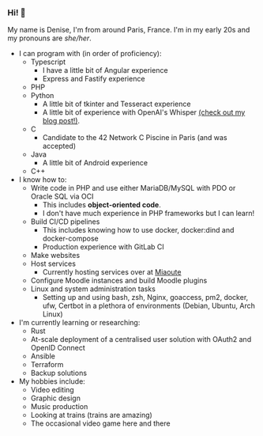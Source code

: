 ### Hi! 👋

My name is Denise, I'm from around Paris, France.
I'm in my early 20s and my pronouns are *she/her*.

- I can program with (in order of proficiency):
  - Typescript
    - I have a little bit of Angular experience
    - Express and Fastify experience
  - PHP
  - Python
    - A little bit of tkinter and Tesseract experience
    - A little bit of experience with OpenAI's Whisper [(check out my blog post!)](https://blog.3644859.xyz/posts/lcv_subtitles_en).
  - C
    - Candidate to the 42 Network C Piscine in Paris (and was accepted)
  - Java
    - A little bit of Android experience
  - C++
- I know how to:
  - Write code in PHP and use either MariaDB/MySQL with PDO or Oracle SQL via OCI
    - This includes **object-oriented code**.
    - I don't have much experience in PHP frameworks but I can learn!  
  - Build CI/CD pipelines
    - This includes knowing how to use docker, docker:dind and docker-compose
    - Production experience with GitLab CI
  - Make websites
  - Host services
    - Currently hosting services over at [Miaoute](http://miaoute.live)
  - Configure Moodle instances and build Moodle plugins
  - Linux and system administration tasks
    - Setting up and using bash, zsh, Nginx, goaccess, pm2, docker, ufw, Certbot in a plethora of environments (Debian, Ubuntu, Arch Linux)
- I'm currently learning or researching:
  - Rust
  - At-scale deployment of a centralised user solution with OAuth2 and OpenID Connect
  - Ansible
  - Terraform
  - Backup solutions
- My hobbies include:
  - Video editing
  - Graphic design
  - Music production
  - Looking at trains (trains are amazing)
  - The occasional video game here and there
